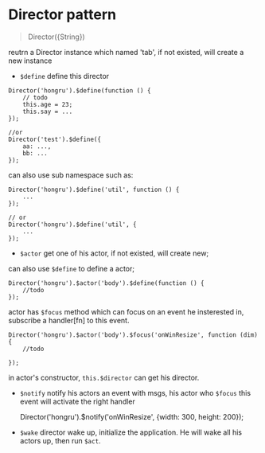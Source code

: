 Director pattern
================

> Director({String})

reutrn a Director instance which named 'tab', if not existed, will create a new instance

+ ``$define``  define this director
>    

    Director('hongru').$define(function () {
        // todo
        this.age = 23;
        this.say = ...
    });
    
    //or
    Director('test').$define({
        aa: ...,
        bb: ...
    });

    
can also use sub namespace such as:

    Director('hongru').$define('util', function () {
        ...
    });
    
    // or
    Director('hongru').$define('util', {
        ...
    });
    
    
+ ``$actor``  get one of his actor, if not existed, will create new; 

can also use ``$define`` to define a actor;

    Director('hongru').$actor('body').$define(function () {
        //todo
    });
    
actor has ``$focus`` method which can focus on an event he insterested in, subscribe a handler[fn] to this event.

    Director('hongru').$actor('body').$focus('onWinResize', function (dim) {
        //todo
        
    });
    
in actor's constructor, ``this.$director`` can get his director.

    
    
+ ``$notify`` notify his actors an event with msgs, his actor who ``$focus`` this event will activate the right handler

    Director('hongru').$notify('onWinResize', {width: 300, height: 200});
    
    
+ ``$wake`` director wake up, initialize the application. He will wake all his actors up, then run ``$act``.


    

    

    